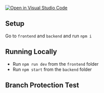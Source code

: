 [![Open in Visual Studio Code](https://classroom.github.com/assets/open-in-vscode-718a45dd9cf7e7f842a935f5ebbe5719a5e09af4491e668f4dbf3b35d5cca122.svg)](https://classroom.github.com/online_ide?assignment_repo_id=15169359&assignment_repo_type=AssignmentRepo)

## Setup

Go to `frontend` and `backend` and run `npm i`

## Running Locally

- Run `npm run dev` from the `frontend` folder
- Run `npm start` from the `backend` folder

## Branch Protection Test